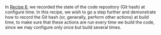 In [Recipe 6](../recipe-06), we recorded the state of the code repository
(Git hash) at configure time. In this recipe, we wish to go a step further and
demonstrate how to record the Git hash (or, generally, perform other actions)
at build time, to make sure that these actions are run every time we build the
code, since we may configure only once but build several times.

